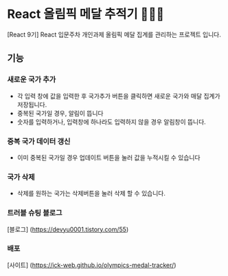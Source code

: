 # React 올림픽 메달 추적기 🏅🥈🥉

[React 9기] React 입문주차 개인과제 올림픽 메달 집계를 관리하는 프로젝트 입니다.

## 기능

### 새로운 국가 추가
- 각 입력 창에 값을 입력한 후 국가추가 버튼을 클릭하면 새로운 국가와 매달 집계가 저장됩니다.
- 중복된 국가일 경우, 알림이 뜹니다
- 숫자를 입력하거나, 입력창에 하나라도 입력하지 않을 경우 알림창이 뜹니다.


### 중복 국가 데이터 갱신
- 이미 중복된 국가일 경우 업데이트 버튼을 눌러 값을 누적시킬 수 있습니다

### 국가 삭제 
- 삭제를 원하는 국가는 삭제버튼을 눌러 삭제 할 수 있습니다.

### 트러블 슈팅 블로그
[블로그] (https://devyu0001.tistory.com/55)

### 배포
[사이트] (https://ick-web.github.io/olympics-medal-tracker/)

